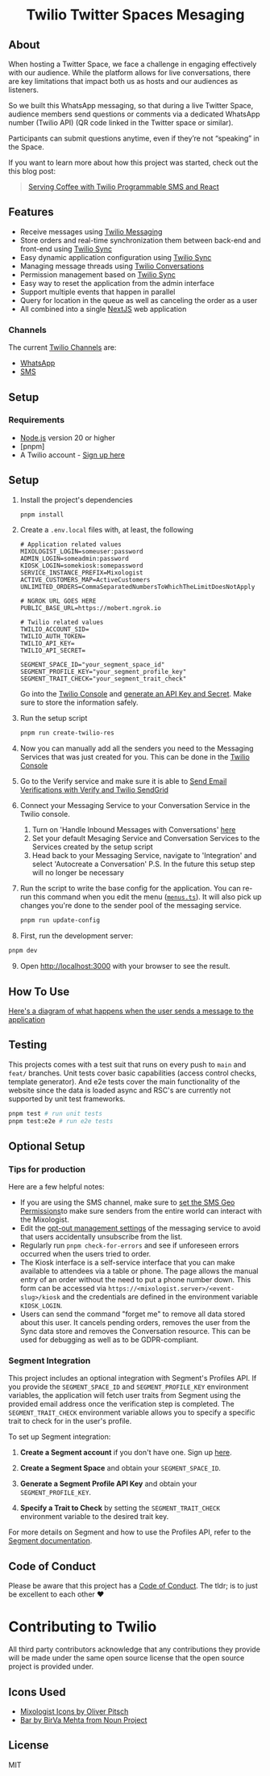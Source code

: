 <p align="center">
  <h1 align="center">Twilio Twitter Spaces Mesaging</h1>
</p>

## About

When hosting a Twitter Space, we face a challenge in engaging effectively with our audience. While the platform allows for live conversations, there are key limitations that impact both us as hosts and our audiences as listeners.

So we built this WhatsApp messaging, so that during a live Twitter Space, audience members send questions or comments via a dedicated WhatsApp number (Twilio API) (QR code linked in the Twitter space or similar).

Participants can submit questions anytime, even if they’re not “speaking” in the Space.

If you want to learn more about how this project was started, check out the this blog post:

> [Serving Coffee with Twilio Programmable SMS and React](https://www.twilio.com/en-us/blog/serving-coffee-with-sms-and-react-html)


## Features

- Receive messages using [Twilio Messaging]
- Store orders and real-time synchronization them between back-end and front-end using [Twilio Sync]
- Easy dynamic application configuration using [Twilio Sync]
- Managing message threads using [Twilio Conversations]
- Permission management based on [Twilio Sync]
- Easy way to reset the application from the admin interface
- Support multiple events that happen in parallel
- Query for location in the queue as well as canceling the order as a user
- All combined into a single [NextJS](https://nextjs.org/) web application


### Channels

The current [Twilio Channels] are:

- [WhatsApp][twilio whatsapp]
- [SMS][twilio messaging]

## Setup

### Requirements

- [Node.js] version 20 or higher
- [pnpm]
- A Twilio account - [Sign up here](https://www.twilio.com/try-twilio)

## Setup

1. Install the project's dependencies
   ```bash
   pnpm install
   ```
2. Create a `.env.local` files with, at least, the following

   ```
   # Application related values
   MIXOLOGIST_LOGIN=someuser:password
   ADMIN_LOGIN=someadmin:password
   KIOSK_LOGIN=somekiosk:somepassword
   SERVICE_INSTANCE_PREFIX=Mixologist
   ACTIVE_CUSTOMERS_MAP=ActiveCustomers
   UNLIMITED_ORDERS=CommaSeparatedNumbersToWhichTheLimitDoesNotApply

   # NGROK URL GOES HERE
   PUBLIC_BASE_URL=https://mobert.ngrok.io

   # Twilio related values
   TWILIO_ACCOUNT_SID=
   TWILIO_AUTH_TOKEN=
   TWILIO_API_KEY=
   TWILIO_API_SECRET=

   SEGMENT_SPACE_ID="your_segment_space_id"
   SEGMENT_PROFILE_KEY="your_segment_profile_key"
   SEGMENT_TRAIT_CHECK="your_segment_trait_check"
   ```

   Go into the [Twilio Console] and [generate an API Key and Secret](https://www.twilio.com/console/dev-tools/api-keys). Make sure to store the information safely.

3. Run the setup script

   ```bash
   pnpm run create-twilio-res
   ```

4. Now you can manually add all the senders you need to the Messaging Services that was just created for you. This can be done in the [Twilio Console](https://twilio.com/console/messaging/services/)

5. Go to the Verify service and make sure it is able to [Send Email Verifications with Verify and Twilio SendGrid](https://www.twilio.com/docs/verify/email)

6. Connect your Messaging Service to your Conversation Service in the Twilio console.
   1. Turn on 'Handle Inbound Messages with Conversations' [here](https://console.twilio.com/us1/develop/conversations/manage/defaults)
   2. Set your default Mesaging Service and Conversation Services to the Services created by the setup script
   3. Head back to your Messaging Service, navigate to 'Integration' and select 'Autocreate a Conversation'
      P.S. In the future this setup step will no longer be necessary
7. Run the script to write the base config for the application. You can re-run this command when you edit the menu ([`menus.ts`](./src/config/menus.ts)). It will also pick up changes you're done to the sender pool of the messaging service.

   ```bash
   pnpm run update-config
   ```

8. First, run the development server:

```bash
pnpm dev
```

9. Open [http://localhost:3000](http://localhost:3000) with your browser to see the result.

## How To Use

[Here's a diagram of what happens when the user sends a message to the application](resources/user-flow-diagram.png)

## Testing

This projects comes with a test suit that runs on every push to `main` and `feat/` branches. Unit tests cover basic capabilities (access control checks, template generator). And e2e tests cover the main functionality of the website since the data is loaded async and RSC's are currently not supported by unit test frameworks.

```bash
pnpm test # run unit tests
pnpm test:e2e # run e2e tests
```

## Optional Setup

### Tips for production

Here are a few helpful notes:

- If you are using the SMS channel, make sure to [set the SMS Geo Permissions](https://www.twilio.com/docs/messaging/guides/sms-geo-permissions)to make sure senders from the entire world can interact with the Mixologist.
- Edit the [opt-out management settings](https://help.twilio.com/articles/360034798533-Getting-Started-with-Advanced-Opt-Out-for-Messaging-Services) of the messaging service to avoid that users accidentally unsubscribe from the list.
- Regularly run `pnpm check-for-errors` and see if unforeseen errors occurred when the users tried to order.
- The Kiosk interface is a self-service interface that you can make available to attendees via a table or phone. The page allows the manual entry of an order without the need to put a phone number down. This form can be accessed via `https://<mixologist.server>/<event-slug>/kiosk` and the credentials are defined in the environment variable `KIOSK_LOGIN`.
- Users can send the command "forget me" to remove all data stored about this user. It cancels pending orders, removes the user from the Sync data store and removes the Conversation resource. This can be used for debugging as well as to be GDPR-compliant.

### Segment Integration

This project includes an optional integration with Segment's Profiles API. If you provide the `SEGMENT_SPACE_ID` and `SEGMENT_PROFILE_KEY` environment variables, the application will fetch user traits from Segment using the provided email address once the verification step is completed. The `SEGMENT_TRAIT_CHECK` environment variable allows you to specify a specific trait to check for in the user's profile.

To set up Segment integration:

1. **Create a Segment account** if you don't have one. Sign up [here](https://segment.com/).

2. **Create a Segment Space** and obtain your `SEGMENT_SPACE_ID`.

3. **Generate a Segment Profile API Key** and obtain your `SEGMENT_PROFILE_KEY`.

4. **Specify a Trait to Check** by setting the `SEGMENT_TRAIT_CHECK` environment variable to the desired trait key.

For more details on Segment and how to use the Profiles API, refer to the [Segment documentation](https://segment.com/docs/).

## Code of Conduct

Please be aware that this project has a [Code of Conduct](CODE_OF_CONDUCT.md). The tldr; is to just be excellent to each other ❤️

# Contributing to Twilio

All third party contributors acknowledge that any contributions they provide will be made under the same open source license that the open source project is provided under.

## Icons Used

- [Mixologist Icons by Oliver Pitsch](https://www.smashingmagazine.com/2016/03/freebie-Mixologist-iconset-50-icons-eps-png-svg/)
- [Bar by BirVa Mehta from Noun Project](https://thenounproject.com/term/bar/1323725/)

## License

MIT

[twilio console]: https://www.twilio.com/console
[twilio rest api]: https://www.twilio.com/docs/api/rest
[twilio messaging]: https://www.twilio.com/messaging
[twilio whatsapp]: https://www.twilio.com/en-us/messaging/channels/whatsapp
[twilio conversations]: https://www.twilio.com/conversations
[twilio sync]: https://wwww.twilio.com/sync
[twilio channels]: https://www.twilio.com/channels
[preact cli]: https://github.com/developit/preact-cli
[node.js]: https://nodejs.org
[nppm]: https://pnpm.io/
[ngrok]: https://ngrok.com/
[express]: http://expressjs.com/
